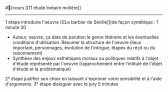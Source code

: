 #📝/cours [[11 étude linéaire molière]]
___
1 étape introduire l'oeuvre ([[Le barbier de Séville]])de façon syntétique :  1 minute 30
- Auteur, oeuvre, ça date de parution le genre littéraire et les éventuelles conditions d'utilisation. Résumer la structure de l'oeuvre (lieux important, personnages, évolution de l'intrigue, étapes du réçit ou du raisonnement)
- Synthèse des enjeux esthétiques moraux ou politiques relatifs à l'objet d'étude représenté par l'oeuvre (rapprochement entre l'intitulé de l'objet d'étude et la problématique)

2° étape justifier son choix en laissant s'exprimer votre sensibilité et à l'aide d'arguments.
3° étape dialoguer avec le jury 5 minutes